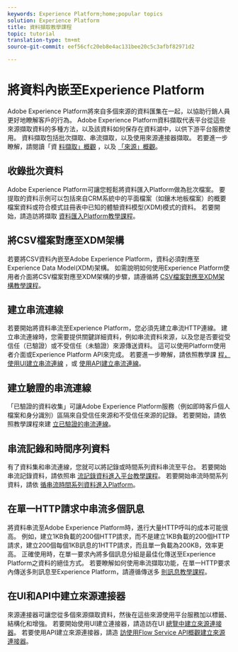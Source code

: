 ```yaml
---
keywords: Experience Platform;home;popular topics
solution: Experience Platform
title: 資料擷取教學課程
topic: tutorial
translation-type: tm+mt
source-git-commit: eef56cfc20eb8e4ac131bee20c5c3afbf82971d2

---
```



# 將資料內嵌至Experience Platform

Adobe Experience Platform將來自多個來源的資料匯集在一起，以協助行銷人員更好地瞭解客戶的行為。 Adobe Experience Platform資料擷取代表平台從這些來源擷取資料的多種方法，以及該資料如何保存在資料湖中，以供下游平台服務使用。 資料擷取包括批次擷取、串流擷取，以及使用來源連接器擷取。 若要進一步瞭解，請閱讀「資 [料擷取」概觀](../ingestion/home.md) ，以及 [「來源」概觀](../source-connectors/home.md)。

## 收錄批次資料

Adobe Experience Platform可讓您輕鬆將資料匯入Platform做為批次檔案。 要提取的資料示例可以包括來自CRM系統中的平面檔案（如鑲木地板檔案）的概要檔案資料或符合模式註冊表中已知的體驗資料模型(XDM)模式的資料。 若要開始，請造訪將擷取 [資料匯入Platform教學課程](../ingestion/tutorials/ingest-batch-data.md)。

## 將CSV檔案對應至XDM架構

若要將CSV資料內嵌至Adobe Experience Platform，資料必須對應至Experience Data Model(XDM)架構。 如需說明如何使用Experience Platform使用者介面將CSV檔案對應至XDM架構的步驟，請遵循將 [CSV檔案對應至XDM架構教學課程](../ingestion/tutorials/map-a-csv-file.md)。

## 建立串流連線

若要開始將資料串流至Experience Platform，您必須先建立串流HTTP連線。 建立串流連線時，您需要提供關鍵詳細資料，例如串流資料來源，以及您是否要從受信任（已驗證）或不受信任（未驗證）來源傳送資料。 這可以使用Platform使用者介面或Experience Platform API來完成。 若要進一步瞭解，請依照教學課 [程，使用UI建立串流連線](../ingestion/tutorials/create-streaming-connection-ui.md) ，或 [使用API建立串流連線](../ingestion/tutorials/create-streaming-connection.md)。

## 建立驗證的串流連線

「已驗證的資料收集」可讓Adobe Experience Platform服務（例如即時客戶個人檔案和身分識別）區隔來自受信任來源和不受信任來源的記錄。 若要開始，請依照教學課程來建 [立已驗證的串流連線](../ingestion/tutorials/create-authenticated-streaming-connection.md)。

## 串流記錄和時間序列資料

有了資料集和串流連線，您就可以將記錄或時間系列資料串流至平台。 若要開始串流記錄資料，請依照串 [流記錄資料進入平台教學課程](../ingestion/tutorials/streaming-record-data.md)。 若要開始串流時間系列資料，請依 [循串流時間系列資料進入Platform](../ingestion/tutorials/streaming-time-series-data.md)。

## 在單一HTTP請求中串流多個訊息

將資料串流至Adobe Experience Platform時，進行大量HTTP呼叫的成本可能很高。 例如，建立1KB負載的200個HTTP請求，而不是建立1KB負載的200個HTTP請求，建立200個每個1KB訊息的1HTTP請求，而且單一負載為200KB，效率更高。 正確使用時，在單一要求內將多個訊息分組是最佳化傳送至Experience Platform之資料的絕佳方式。 若要瞭解如何使用串流擷取功能，在單一HTTP要求內傳送多則訊息至Experience Platform，請遵循傳送多 [則訊息教學課程](../ingestion/tutorials/streaming-multiple-messages.md)。

## 在UI和API中建立來源連接器

來源連接器可讓您從多個來源擷取資料，然後在這些來源使用平台服務加以標籤、結構化和增強。 若要開始使用UI建立連接器，請造訪在UI [總覽中建立來源連接器](https://www.adobe.io/apis/experienceplatform/home/tutorials/sources-ui-tutorials.html#!api-specification/markdown/narrative/tutorials/sources_tutorial/ui/sources-ui-tutorial.md)。 若要使用API建立來源連接器，請造 [訪使用Flow Service API概觀建立來源連接器](https://www.adobe.io/apis/experienceplatform/home/tutorials/sources-api-tutorials.html#!api-specification/markdown/narrative/tutorials/sources_tutorial/api/sources-api-tutorial.md)。

